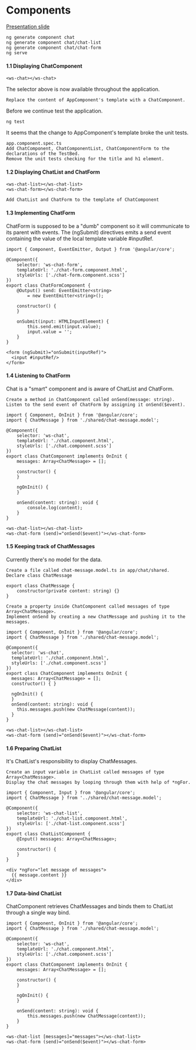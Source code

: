 # Components
[Presentation slide](http://slides.com/rachnerd/deck-1#/3/22)
```
ng generate component chat
ng generate component chat/chat-list
ng generate component chat/chat-form
ng serve
```

#### 1.1 Displaying ChatComponent
```
<ws-chat></ws-chat>
```
The selector above is now available throughout the application.
```
Replace the content of AppComponent's template with a ChatComponent.
```
Before we continue test the application.
```
ng test
```
It seems that the change to AppComponent's template broke the unit tests.
```
app.component.spec.ts
Add ChatComponent, ChatComponentList, ChatComponentForm to the declarations of the TestBed.
Remove the unit tests checking for the title and h1 element.
```

#### 1.2 Displaying ChatList and ChatForm
```
<ws-chat-list></ws-chat-list>
<ws-chat-form></ws-chat-form>
```
```
Add ChatList and ChatForm to the template of ChatComponent
```

#### 1.3 Implementing ChatForm
ChatForm is supposed to be a "dumb" component so it will communicate to its parent with events.
The (ngSubmit) directives emits a send event containing the value of the local template variable #inputRef.
```
import { Component, EventEmitter, Output } from '@angular/core';

@Component({
    selector: 'ws-chat-form',
    templateUrl: './chat-form.component.html',
    styleUrls: ['./chat-form.component.scss']
})
export class ChatFormComponent {
    @Output() send: EventEmitter<string>
        = new EventEmitter<string>();

    constructor() {
    }

    onSubmit(input: HTMLInputElement) {
        this.send.emit(input.value);
        input.value = '';
    }
}

```
```
<form (ngSubmit)="onSubmit(inputRef)">
  <input #inputRef/>
</form>
```

#### 1.4 Listening to ChatForm
Chat is a "smart" component and is aware of ChatList and ChatForm.
```
Create a method in ChatComponent called onSend(message: string).
Listen to the send event of ChatForm by assigning it onSend($event).
```
```
import { Component, OnInit } from '@angular/core';
import { ChatMessage } from './shared/chat-message.model';

@Component({
    selector: 'ws-chat',
    templateUrl: './chat.component.html',
    styleUrls: ['./chat.component.scss']
})
export class ChatComponent implements OnInit {
    messages: Array<ChatMessage> = [];

    constructor() {
    }

    ngOnInit() {
    }

    onSend(content: string): void {
        console.log(content);
    }
}

```
```
<ws-chat-list></ws-chat-list>
<ws-chat-form (send)="onSend($event)"></ws-chat-form>
```

#### 1.5 Keeping track of ChatMessages
Currently there's no model for the data.
```
Create a file called chat-message.model.ts in app/chat/shared.
Declare class ChatMessage
```
```
export class ChatMessage {
    constructor(private content: string) {}
}
```

```
Create a property inside ChatComponent called messages of type Array<ChatMessage>.
Implement onSend by creating a new ChatMessage and pushing it to the messages.
```

```
import { Component, OnInit } from '@angular/core';
import { ChatMessage } from './shared/chat-message.model';

@Component({
  selector: 'ws-chat',
  templateUrl: './chat.component.html',
  styleUrls: ['./chat.component.scss']
})
export class ChatComponent implements OnInit {
  messages: Array<ChatMessage> = [];
  constructor() { }

  ngOnInit() {
  }
  onSend(content: string): void {
    this.messages.push(new ChatMessage(content));
  }
}
```
```
<ws-chat-list></ws-chat-list>
<ws-chat-form (send)="onSend($event)"></ws-chat-form>
```
#### 1.6 Preparing ChatList
It's ChatList's responsibility to display ChatMessages.
```
Create an input variable in ChatList called messages of type Array<ChatMessage>.
Display the chat messages by looping through them with help of *ngFor.
```

```
import { Component, Input } from '@angular/core';
import { ChatMessage } from '../shared/chat-message.model';

@Component({
    selector: 'ws-chat-list',
    templateUrl: './chat-list.component.html',
    styleUrls: ['./chat-list.component.scss']
})
export class ChatListComponent {
    @Input() messages: Array<ChatMessage>;

    constructor() {
    }
}

```

```
<div *ngFor="let message of messages">
  {{ message.content }}
</div>
```

#### 1.7 Data-bind ChatList
ChatComponent retrieves ChatMessages and binds them to ChatList through a single way bind.

```
import { Component, OnInit } from '@angular/core';
import { ChatMessage } from './shared/chat-message.model';

@Component({
    selector: 'ws-chat',
    templateUrl: './chat.component.html',
    styleUrls: ['./chat.component.scss']
})
export class ChatComponent implements OnInit {
    messages: Array<ChatMessage> = [];

    constructor() {
    }

    ngOnInit() {
    }

    onSend(content: string): void {
        this.messages.push(new ChatMessage(content));
    }
}

```
```
<ws-chat-list [messages]="messages"></ws-chat-list>
<ws-chat-form (send)="onSend($event)"></ws-chat-form>
```
